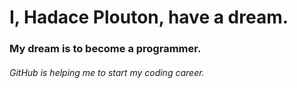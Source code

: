 # I, Hadace Plouton, have a dream.
### My dream is to become a programmer.
###### GitHub is helping me to start my coding career.
